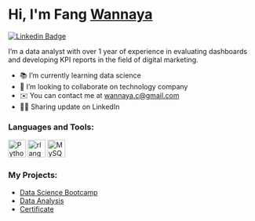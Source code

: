 # Hi, I'm Fang [Wannaya](https://github.com/wannaya26)

[![Linkedin Badge](https://img.shields.io/badge/-LinkedIn-0e76a8?style=flat-square&logo=Linkedin&logoColor=white)](https://www.linkedin.com/in/wannaya-chinsaard-a5068720a/)

I’m a data analyst with over 1 year of experience in evaluating dashboards and developing KPI reports in the field of digital marketing.

* 📚 I’m currently learning data science
* 👀 I’m looking to collaborate on technology company
* ✉️ You can contact me at wannaya.c@gmail.com
* 👩‍💻 Sharing update on LinkedIn


### Languages and Tools:

<p align="left">
<a href="https://www.python.org/" target="_blank" rel="noreferrer"><img src="https://raw.githubusercontent.com/danielcranney/readme-generator/main/public/icons/skills/python-colored.svg" width="36" height="36" alt="Python" /></a>
<a href="https://www.r-project.org/" target="_blank" rel="noreferrer"><img src="https://raw.githubusercontent.com/danielcranney/readme-generator/main/public/icons/skills/rlang-colored.svg" width="36" height="36" alt="rlang" /></a>
<a href="https://www.mysql.com/" target="_blank" rel="noreferrer"><img src="https://raw.githubusercontent.com/danielcranney/readme-generator/main/public/icons/skills/mysql-colored.svg" width="36" height="36" alt="MySQL" /></a>


### My Projects:

* [Data Science Bootcamp](https://github.com/wannaya26/data-science-bootcamp-8)
* [Data Analysis](https://github.com/wannaya26/Data-Analysis)
* [Certificate](https://github.com/wannaya26/Certification)

#

<div align="center">
